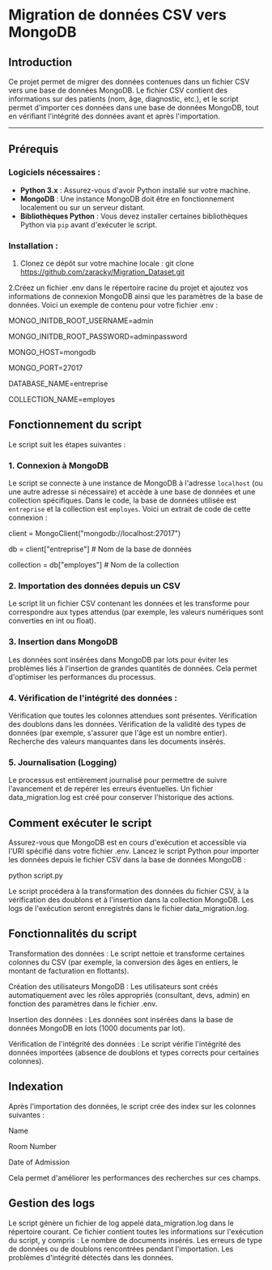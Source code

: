 # Migration de données CSV vers MongoDB
## Introduction

Ce projet permet de migrer des données contenues dans un fichier CSV vers une base de données MongoDB. Le fichier CSV contient des informations sur des patients (nom, âge, diagnostic, etc.), et le script permet d'importer ces données dans une base de données MongoDB, tout en vérifiant l'intégrité des données avant et après l'importation.

---

## Prérequis

### Logiciels nécessaires :

- **Python 3.x** : Assurez-vous d'avoir Python installé sur votre machine.
- **MongoDB** : Une instance MongoDB doit être en fonctionnement localement ou sur un serveur distant.
- **Bibliothèques Python** : Vous devez installer certaines bibliothèques Python via `pip` avant d'exécuter le script.

### Installation :
1. Clonez ce dépôt sur votre machine locale :
git clone https://github.com/zaracky/Migration_Dataset.git

2.Créez un fichier .env dans le répertoire racine du projet et ajoutez vos informations de connexion MongoDB ainsi que les paramètres de la base de données. Voici un exemple de contenu pour votre fichier .env :

MONGO_INITDB_ROOT_USERNAME=admin

MONGO_INITDB_ROOT_PASSWORD=adminpassword

MONGO_HOST=mongodb

MONGO_PORT=27017

DATABASE_NAME=entreprise

COLLECTION_NAME=employes

## Fonctionnement du script

Le script suit les étapes suivantes :

### 1. Connexion à MongoDB

Le script se connecte à une instance de MongoDB à l'adresse `localhost` (ou une autre adresse si nécessaire) et accède à une base de données et une collection spécifiques. Dans le code, la base de données utilisée est `entreprise` et la collection est `employes`. Voici un extrait de code de cette connexion :

client = MongoClient("mongodb://localhost:27017")

db = client["entreprise"]  # Nom de la base de données

collection = db["employes"]  # Nom de la collection

### 2. Importation des données depuis un CSV
Le script lit un fichier CSV contenant les données et les transforme pour correspondre aux types attendus (par exemple, les valeurs numériques sont converties en int ou float).

### 3. Insertion dans MongoDB
Les données sont insérées dans MongoDB par lots pour éviter les problèmes liés à l'insertion de grandes quantités de données. Cela permet d'optimiser les performances du processus.

### 4. Vérification de l'intégrité des données :
Vérification que toutes les colonnes attendues sont présentes.
Vérification des doublons dans les données.
Vérification de la validité des types de données (par exemple, s'assurer que l'âge est un nombre entier).
Recherche des valeurs manquantes dans les documents insérés.

### 5. Journalisation (Logging)
Le processus est entièrement journalisé pour permettre de suivre l'avancement et de repérer les erreurs éventuelles. Un fichier data_migration.log est créé pour conserver l'historique des actions.

## Comment exécuter le script
Assurez-vous que MongoDB est en cours d'exécution et accessible via l'URI spécifié dans votre fichier .env.
Lancez le script Python pour importer les données depuis le fichier CSV dans la base de données MongoDB :

python script.py

Le script procédera à la transformation des données du fichier CSV, à la vérification des doublons et à l'insertion dans la collection MongoDB. Les logs de l'exécution seront enregistrés dans le fichier data_migration.log.

## Fonctionnalités du script
Transformation des données : Le script nettoie et transforme certaines colonnes du CSV (par exemple, la conversion des âges en entiers, le montant de facturation en flottants).

Création des utilisateurs MongoDB : Les utilisateurs sont créés automatiquement avec les rôles appropriés (consultant, devs, admin) en fonction des paramètres dans le fichier .env.

Insertion des données : Les données sont insérées dans la base de données MongoDB en lots (1000 documents par lot).

Vérification de l'intégrité des données : Le script vérifie l'intégrité des données importées (absence de doublons et types corrects pour certaines colonnes).

## Indexation
Après l'importation des données, le script crée des index sur les colonnes suivantes :

Name

Room Number

Date of Admission

Cela permet d'améliorer les performances des recherches sur ces champs.

## Gestion des logs
Le script génère un fichier de log appelé data_migration.log dans le répertoire courant. Ce fichier contient toutes les informations sur l'exécution du script, y compris :
Le nombre de documents insérés.
Les erreurs de type de données ou de doublons rencontrées pendant l'importation.
Les problèmes d'intégrité détectés dans les données.

